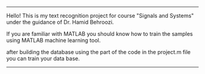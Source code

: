 ****************************************************************

Hello! This is my text recognition project for course "Signals and Systems" 
under the guidance of Dr. Hamid Behroozi.

If you are familiar with MATLAB you should know how to train the samples using MATLAB machine learning tool.

after building the database using the part of the code in the project.m file you can train your data base.

****************************************************************
